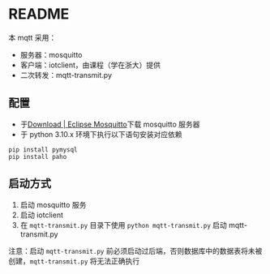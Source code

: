 # README

本 mqtt 采用：

- 服务器：mosquitto
- 客户端：iotclient，由课程（学在浙大）提供
- 二次转发：mqtt-transmit.py

## 配置

- 于[Download | Eclipse Mosquitto](https://mosquitto.org/download/)下载 mosquitto 服务器
- 于 python 3.10.x 环境下执行以下语句安装对应依赖

```shell
pip install pymysql
pip install paho
```



## 启动方式

1. 启动 mosquitto 服务
2. 启动 iotclient
3. 在 `mqtt-transmit.py` 目录下使用 `python mqtt-transmit.py` 启动 mqtt-transmit.py

注意：启动 `mqtt-transmit.py` 前必须启动过后端，否则数据库中的数据表将未被创建，`mqtt-transmit.py` 将无法正确执行